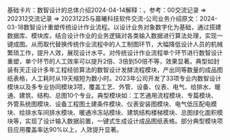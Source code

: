 

基础卡片：数智设计的总体介绍2024-04-14解释：。参考：00交流记录 => 202312交流记录 => 20231225与晨曦科技软件交流-公司业务介绍原文：2024-03-18数智设计重塑传统设计作业流程。以设计业务对象数字化为基础，通过搭建数据库、模块库，结合设计作业的业务逻辑对各类输入数据进行算法处理，实现一键成图。从而取代替换传统作业流程中的人工制图环节，大幅降低设计人员的机械繁琐工作，提升人效，展现设计水平。对传统设计作业流程单个环节进行数智设计重塑，单个环节的人工效率可以提升2倍、3倍到50倍不等，效果显著。典型如封装有天正设计多年工程经验算法的数智设计发酵流程模块，产出同等数量的成品图纸表格，人工耗时从19天缩短为数小时。2023年公司开发了33项专业内数智设计模块以及多专业协同模块3项，覆盖工艺、外管、设备、仪表、电气、给排水、暖通、建筑、结构、总图10个专业。典型模块如：工艺通用流程模块、专篇模块、外管系统图模块、设备工程图土建条件模块、仪表安装图模块、电气低压配电模块、给排水车间排水模块、暖通冷冻站模块、建筑结构楼梯模块、总图绿化面积模块等，实现了设计输入数据前置，一键式生成设计成品图纸表格。部分典型模块项目应用覆盖率达90%以上，人效提升显著。
